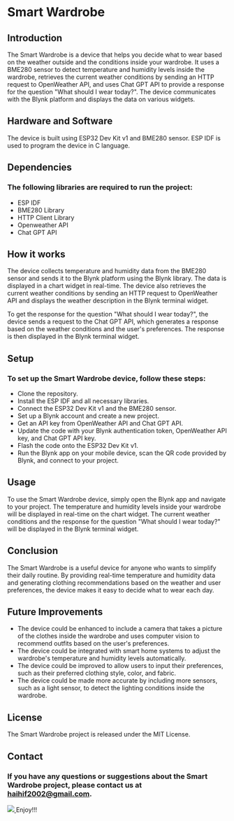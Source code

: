 # Smart Wardrobe
## Introduction
  The Smart Wardrobe is a device that helps you decide what to wear based on the weather outside and the conditions inside your wardrobe. It uses a BME280 sensor to detect temperature and humidity levels inside the wardrobe, retrieves the current weather conditions by sending an HTTP request to OpenWeather API, and uses Chat GPT API to provide a response for the question "What should I wear today?". The device communicates with the Blynk platform and displays the data on various widgets.

## Hardware and Software
  The device is built using ESP32 Dev Kit v1 and BME280 sensor. ESP IDF is used to program the device in C language.

## Dependencies
### The following libraries are required to run the project:

  - ESP IDF
  - BME280 Library
  - HTTP Client Library
  - Openweather API
  - Chat GPT API
## How it works
  The device collects temperature and humidity data from the BME280 sensor and sends it to the Blynk platform using the Blynk library. The data is displayed in a chart widget in real-time. The device also retrieves the current weather conditions by sending an HTTP request to OpenWeather API and displays the weather description in the Blynk terminal widget.

  To get the response for the question "What should I wear today?", the device sends a request to the Chat GPT API, which generates a response based on the weather conditions and the user's preferences. The response is then displayed in the Blynk terminal widget.

## Setup
###  To set up the Smart Wardrobe device, follow these steps:

  - Clone the repository.
  - Install the ESP IDF and all necessary libraries.
  - Connect the ESP32 Dev Kit v1 and the BME280 sensor.
  - Set up a Blynk account and create a new project.
  - Get an API key from OpenWeather API and Chat GPT API.
  - Update the code with your Blynk authentication token, OpenWeather API key, and Chat GPT API key.
  - Flash the code onto the ESP32 Dev Kit v1.
  - Run the Blynk app on your mobile device, scan the QR code provided by Blynk, and connect to your project.
## Usage
  To use the Smart Wardrobe device, simply open the Blynk app and navigate to your project. The temperature and humidity levels inside your wardrobe will be displayed in real-time on the chart widget. The current weather conditions and the response for the question "What should I wear today?" will be displayed in the Blynk terminal widget.

## Conclusion
  The Smart Wardrobe is a useful device for anyone who wants to simplify their daily routine. By providing real-time temperature and humidity data and generating clothing recommendations based on the weather and user preferences, the device makes it easy to decide what to wear each day.
## Future Improvements
  - The device could be enhanced to include a camera that takes a picture of the clothes inside the wardrobe and uses computer vision to recommend outfits based on the user's preferences.
  - The device could be integrated with smart home systems to adjust the wardrobe's temperature and humidity levels automatically.
  - The device could be improved to allow users to input their preferences, such as their preferred clothing style, color, and fabric.
  - The device could be made more accurate by including more sensors, such as a light sensor, to detect the lighting conditions inside the wardrobe.
## License
  The Smart Wardrobe project is released under the MIT License.
## Contact
### If you have any questions or suggestions about the Smart Wardrobe project, please contact us at haihif2002@gmail.com.
<a href="https://github.com/haihif/WARDROBE_NON_RTOS/graphs/contributors">
  <img src="https://contrib.rocks/image?repo=haihif/WARDROBE_NON_RTOS" />
</a>
Enjoy!!!
